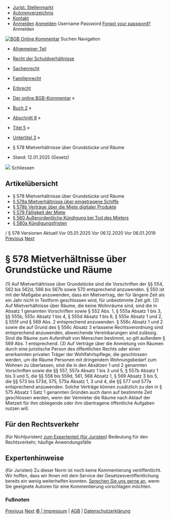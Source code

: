   * [Jurist. Stellenmarkt](https://bgb.kommentar.de/Buch-2/Abschnitt-8/Titel-5/Untertitel-3/</job-board> "Jurist. Stellenmarkt")
  * [Autorenverzeichnis](https://bgb.kommentar.de/Buch-2/Abschnitt-8/Titel-5/Untertitel-3/</Autorenverzeichnis> "Autorenverzeichnis")
  * [Kontakt](https://bgb.kommentar.de/Buch-2/Abschnitt-8/Titel-5/Untertitel-3/</Kontakt>)
  * [Anmelden](https://bgb.kommentar.de/Buch-2/Abschnitt-8/Titel-5/Untertitel-3/<#login> "show login form") [Anmelden](https://bgb.kommentar.de/Buch-2/Abschnitt-8/Titel-5/Untertitel-3/<#> "hide login form") Username Password
[Forgot your password?](https://bgb.kommentar.de/Buch-2/Abschnitt-8/Titel-5/Untertitel-3/</user/forgotpassword>) Anmelden 


[![BGB Online Kommentar](https://bgb.kommentar.de/extension/bgb/design/bgb/images/logo.png)](https://bgb.kommentar.de/Buch-2/Abschnitt-8/Titel-5/Untertitel-3/</> "BGB Online Kommentar")
Suchen
Navigation
  * [Allgemeiner Teil](https://bgb.kommentar.de/Buch-2/Abschnitt-8/Titel-5/Untertitel-3/</Buch-1>)
  * [Recht der Schuldverhältnisse](https://bgb.kommentar.de/Buch-2/Abschnitt-8/Titel-5/Untertitel-3/</Buch-2>)
  * [Sachenrecht](https://bgb.kommentar.de/Buch-2/Abschnitt-8/Titel-5/Untertitel-3/</Buch-3>)
  * [Familienrecht](https://bgb.kommentar.de/Buch-2/Abschnitt-8/Titel-5/Untertitel-3/</Buch-4>)
  * [Erbrecht](https://bgb.kommentar.de/Buch-2/Abschnitt-8/Titel-5/Untertitel-3/</Buch-5>)


  * [Der online BGB-Kommentar](https://bgb.kommentar.de/Buch-2/Abschnitt-8/Titel-5/Untertitel-3/</>) »
  * [Buch 2](https://bgb.kommentar.de/Buch-2/Abschnitt-8/Titel-5/Untertitel-3/</Buch-2>) »
  * [Abschnitt 8](https://bgb.kommentar.de/Buch-2/Abschnitt-8/Titel-5/Untertitel-3/</Buch-2/Abschnitt-8>) »
  * [Titel 5](https://bgb.kommentar.de/Buch-2/Abschnitt-8/Titel-5/Untertitel-3/</Buch-2/Abschnitt-8/Titel-5>) »
  * [Untertitel 3](https://bgb.kommentar.de/Buch-2/Abschnitt-8/Titel-5/Untertitel-3/</Buch-2/Abschnitt-8/Titel-5/Untertitel-3>) »
  * § 578 Mietverhältnisse über Grundstücke und Räume 
  * Stand: 12.01.2025 (Gesetz) 


![](https://vg01.met.vgwort.de/na/1c9909529ead4f509072c06d9081a7d5)
Schliessen 
## Artikelübersicht
  * § 578 Mietverhältnisse über Grundstücke und Räume 
  * [ § 578a Mietverhältnisse über eingetragene Schiffe ](https://bgb.kommentar.de/Buch-2/Abschnitt-8/Titel-5/Untertitel-3/</Buch-2/Abschnitt-8/Titel-5/Untertitel-3/Mietverhaeltnisse-ueber-eingetragene-Schiffe>)
  * [ § 578b Verträge über die Miete digitaler Produkte ](https://bgb.kommentar.de/Buch-2/Abschnitt-8/Titel-5/Untertitel-3/</Buch-2/Abschnitt-8/Titel-5/Untertitel-3/Vertraege-ueber-die-Miete-digitaler-Produkte>)
  * [ § 579 Fälligkeit der Miete ](https://bgb.kommentar.de/Buch-2/Abschnitt-8/Titel-5/Untertitel-3/</Buch-2/Abschnitt-8/Titel-5/Untertitel-3/Faelligkeit-der-Miete>)
  * [ § 580 Außerordentliche Kündigung bei Tod des Mieters ](https://bgb.kommentar.de/Buch-2/Abschnitt-8/Titel-5/Untertitel-3/</Buch-2/Abschnitt-8/Titel-5/Untertitel-3/Ausserordentliche-Kuendigung-bei-Tod-des-Mieters>)
  * [ § 580a Kündigungsfristen ](https://bgb.kommentar.de/Buch-2/Abschnitt-8/Titel-5/Untertitel-3/</Buch-2/Abschnitt-8/Titel-5/Untertitel-3/Kuendigungsfristen>)


/ § 578 
Versionen  Aktuell Vor 05.01.2025 Vor 06.12.2020 Vor 06.01.2019
[Previous](https://bgb.kommentar.de/Buch-2/Abschnitt-8/Titel-5/Untertitel-3/</Buch-2/Abschnitt-8/Titel-5/Untertitel-2/Kapitel-6/Kuendigungsbeschraenkung-bei-Wohnungsumwandlung> "§ 577a Kündigungsbeschränkung bei Wohnungsumwandlung") [Next](https://bgb.kommentar.de/Buch-2/Abschnitt-8/Titel-5/Untertitel-3/</Buch-2/Abschnitt-8/Titel-5/Untertitel-3/Mietverhaeltnisse-ueber-eingetragene-Schiffe> "§ 578a Mietverhältnisse über eingetragene Schiffe")
# § 578 Mietverhältnisse über Grundstücke und Räume
(1) Auf Mietverhältnisse über Grundstücke sind die Vorschriften der §§ 554, 562 bis 562d, 566 bis 567b sowie 570 entsprechend anzuwenden. § 550 ist mit der Maßgabe anzuwenden, dass ein Mietvertrag, der für längere Zeit als ein Jahr nicht in Textform geschlossen wird, für unbestimmte Zeit gilt.
(2) Auf Mietverhältnisse über Räume, die keine Wohnräume sind, sind die in Absatz 1 genannten Vorschriften sowie § 552 Abs. 1, § 555a Absatz 1 bis 3, §§ 555b, 555c Absatz 1 bis 4, § 555d Absatz 1 bis 6, § 555e Absatz 1 und 2, § 555f und § 569 Abs. 2 entsprechend anzuwenden. § 556c Absatz 1 und 2 sowie die auf Grund des § 556c Absatz 3 erlassene Rechtsverordnung sind entsprechend anzuwenden, abweichende Vereinbarungen sind zulässig. Sind die Räume zum Aufenthalt von Menschen bestimmt, so gilt außerdem § 569 Abs. 1 entsprechend.
(3) Auf Verträge über die Anmietung von Räumen durch eine juristische Person des öffentlichen Rechts oder einen anerkannten privaten Träger der Wohlfahrtspflege, die geschlossen werden, um die Räume Personen mit dringendem Wohnungsbedarf zum Wohnen zu überlassen, sind die in den Absätzen 1 und 2 genannten Vorschriften sowie die §§ 557, 557a Absatz 1 bis 3 und 5, § 557b Absatz 1 bis 3 und 5, die §§ 558 bis 559d, 561, 568 Absatz 1, § 569 Absatz 3 bis 5, die §§ 573 bis 573d, 575, 575a Absatz 1, 3 und 4, die §§ 577 und 577a entsprechend anzuwenden. Solche Verträge können zusätzlich zu den in § 575 Absatz 1 Satz 1 genannten Gründen auch dann auf bestimmte Zeit geschlossen werden, wenn der Vermieter die Räume nach Ablauf der Mietzeit für ihm obliegende oder ihm übertragene öffentliche Aufgaben nutzen will.
## Für den Rechtsverkehr 
(für Nichtjuristen)
[zum Expertenteil (für Juristen)](https://bgb.kommentar.de/Buch-2/Abschnitt-8/Titel-5/Untertitel-3/<#expertenhinweise>)
Bedeutung für den Rechtsverkehr, häufige Anwendungsfälle
## Expertenhinweise
(für Juristen)
Zu dieser Norm ist noch keine Kommentierung veröffentlicht. Wir hoffen, dass wir Ihnen mit dem Service der Gesetzesveröffentlichung bereits ein wenig weiterhelfen konnten. [Sprechen Sie uns gerne an](https://bgb.kommentar.de/Buch-2/Abschnitt-8/Titel-5/Untertitel-3/</Kontakt>), wenn Sie geeignete Autoren für eine Kommentierung vorschlagen möchten. 
### Fußnoten
[Previous](https://bgb.kommentar.de/Buch-2/Abschnitt-8/Titel-5/Untertitel-3/</Buch-2/Abschnitt-8/Titel-5/Untertitel-2/Kapitel-6/Kuendigungsbeschraenkung-bei-Wohnungsumwandlung> "§ 577a Kündigungsbeschränkung bei Wohnungsumwandlung") [Next](https://bgb.kommentar.de/Buch-2/Abschnitt-8/Titel-5/Untertitel-3/</Buch-2/Abschnitt-8/Titel-5/Untertitel-3/Mietverhaeltnisse-ueber-eingetragene-Schiffe> "§ 578a Mietverhältnisse über eingetragene Schiffe")
[© | Impressum](https://bgb.kommentar.de/Buch-2/Abschnitt-8/Titel-5/Untertitel-3/</Kontakt>) | [AGB](https://bgb.kommentar.de/Buch-2/Abschnitt-8/Titel-5/Untertitel-3/</AGB>) | [Datenschutzerklärung](https://bgb.kommentar.de/Buch-2/Abschnitt-8/Titel-5/Untertitel-3/</Datenschutzerklaerung-fuer-Leser>)
